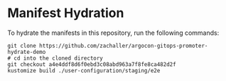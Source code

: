 # Manifest Hydration

To hydrate the manifests in this repository, run the following commands:

```shell
git clone https://github.com/zachaller/argocon-gitops-promoter-hydrate-demo
# cd into the cloned directory
git checkout a4e4ddf8d6f0ebd3c08abd963a7f8fe8ca482d2f
kustomize build ./user-configuration/staging/e2e
```
